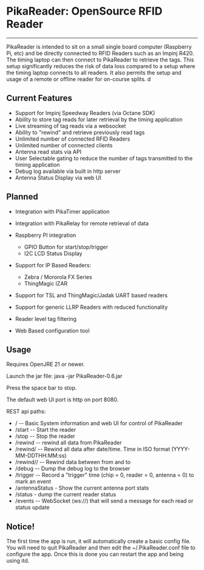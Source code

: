 # PikaReader: OpenSource RFID Reader

***

PikaReader is intended to sit on a small single board computer (Raspberry Pi, etc) and be directly connected to RFID Readers such as an Impinj R420. 
The timing laptop can then connect to PikaReader to retrieve the tags. 
This setup significantly reduces the risk of data loss compared to a setup where the timing laptop connects to all readers.
It also permits the setup and usage of a remote or offline reader for on-course splits. d

## Current Features
* Support for Impinj Speedway Readers (via Octane SDK)
* Ability to store tag reads for later retrieval by the timing application
* Live streaming of tag reads via a websocket
* Ability to "rewind" and retrieve previously read tags
* Unlimited number of connected RFID Readers
* Unlimited number of connected clients
* Antenna read stats via API
* User Selectable gating to reduce the number of tags transmitted to the timing application
* Debug log available via built in http server
* Antenna Status Display via web UI

## Planned 
* Integration with PikaTimer application 
* Integration with PikaRelay for remote retrieval of data

* Raspberry PI integration 
    * GPIO Button for start/stop/trigger
    * I2C LCD Status Display
* Support for IP Based Readers:
    * Zebra / Mororola FX Series 
    * ThingMagic IZAR 
* Support for TSL and ThingMagic/Jadak UART based readers
* Support for generic LLRP Readers with reduced functionality
* Reader level tag filtering
* Web Based configuration tool


## Usage
Requires OpenJRE 21 or newer. 

Launch the jar file: java -jar PikaReader-0.6.jar 

Press the space bar to stop. 

The default web UI port is http on port 8080. 

REST api paths:
- / -- Basic System information and web UI for control of PikaReader 
- /start -- Start the reader
- /stop -- Stop the reader
- /rewind -- rewind all data from PikaReader
- /rewind/<from> -- Rewind all data after <from> date/time. Time in ISO format (YYYY-MM-DDTHH:MM:ss)
- /rewind/<from>/<to> -- Rewind data between from and to
- /debug -- Dump the debug log to the browser
- /trigger -- Record a "trigger" time (chip = 0, reader = 0, antenna = 0) to mark an event
- /antennaStatus - Show the current antenna port stats
- /status - dump the current reader status
- /events -- WebSocket (ws://) that will send a message for each read or status update

## Notice!
The first time the app is run, it will automatically create a basic config file. 
You will need to quit PikaReader and then edit the ~/.PikaReader.conf file to configure the app. 
Once this is done you can restart the app and being using itd. 



